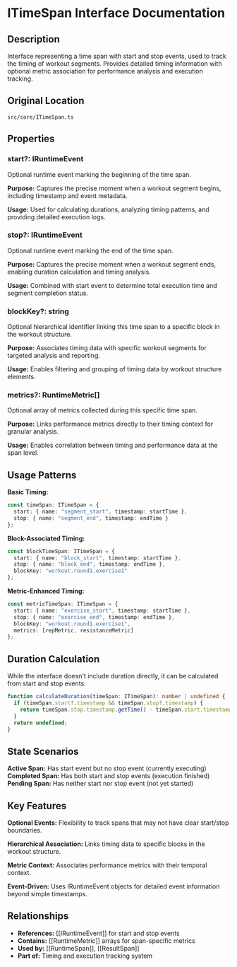 # ITimeSpan Interface Documentation

## Description
Interface representing a time span with start and stop events, used to track the timing of workout segments. Provides detailed timing information with optional metric association for performance analysis and execution tracking.

## Original Location
`src/core/ITimeSpan.ts`

## Properties

### start?: IRuntimeEvent
Optional runtime event marking the beginning of the time span.

**Purpose:** Captures the precise moment when a workout segment begins, including timestamp and event metadata.

**Usage:** Used for calculating durations, analyzing timing patterns, and providing detailed execution logs.

### stop?: IRuntimeEvent
Optional runtime event marking the end of the time span.

**Purpose:** Captures the precise moment when a workout segment ends, enabling duration calculation and timing analysis.

**Usage:** Combined with start event to determine total execution time and segment completion status.

### blockKey?: string
Optional hierarchical identifier linking this time span to a specific block in the workout structure.

**Purpose:** Associates timing data with specific workout segments for targeted analysis and reporting.

**Usage:** Enables filtering and grouping of timing data by workout structure elements.

### metrics?: RuntimeMetric[]
Optional array of metrics collected during this specific time span.

**Purpose:** Links performance metrics directly to their timing context for granular analysis.

**Usage:** Enables correlation between timing and performance data at the span level.

## Usage Patterns

**Basic Timing:**
```typescript
const timeSpan: ITimeSpan = {
  start: { name: "segment_start", timestamp: startTime },
  stop: { name: "segment_end", timestamp: endTime }
};
```

**Block-Associated Timing:**
```typescript
const blockTimeSpan: ITimeSpan = {
  start: { name: "block_start", timestamp: startTime },
  stop: { name: "block_end", timestamp: endTime },
  blockKey: "workout.round1.exercise1"
};
```

**Metric-Enhanced Timing:**
```typescript
const metricTimeSpan: ITimeSpan = {
  start: { name: "exercise_start", timestamp: startTime },
  stop: { name: "exercise_end", timestamp: endTime },
  blockKey: "workout.round1.exercise1",
  metrics: [repMetric, resistanceMetric]
};
```

## Duration Calculation
While the interface doesn't include duration directly, it can be calculated from start and stop events:

```typescript
function calculateDuration(timeSpan: ITimeSpan): number | undefined {
  if (timeSpan.start?.timestamp && timeSpan.stop?.timestamp) {
    return timeSpan.stop.timestamp.getTime() - timeSpan.start.timestamp.getTime();
  }
  return undefined;
}
```

## State Scenarios

**Active Span:** Has start event but no stop event (currently executing)
**Completed Span:** Has both start and stop events (execution finished)
**Pending Span:** Has neither start nor stop event (not yet started)

## Key Features

**Optional Events:** Flexibility to track spans that may not have clear start/stop boundaries.

**Hierarchical Association:** Links timing data to specific blocks in the workout structure.

**Metric Context:** Associates performance metrics with their temporal context.

**Event-Driven:** Uses IRuntimeEvent objects for detailed event information beyond simple timestamps.

## Relationships
- **References:** [[IRuntimeEvent]] for start and stop events
- **Contains:** [[RuntimeMetric]] arrays for span-specific metrics
- **Used by:** [[RuntimeSpan]], [[ResultSpan]]
- **Part of:** Timing and execution tracking system
